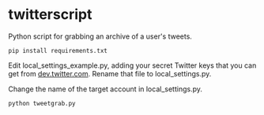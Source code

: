 twitterscript
=============

Python script for grabbing an archive of a user's tweets.

`pip install requirements.txt`

Edit local_settings_example.py, adding your secret Twitter keys that you can get from [dev.twitter.com](dev.twitter.com). Rename that file to local_settings.py.

Change the name of the target account in local_settings.py.

`python tweetgrab.py`
